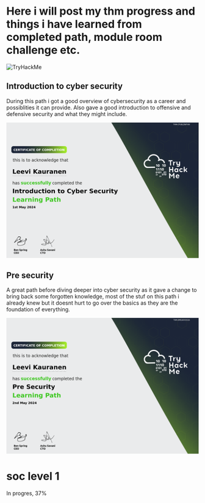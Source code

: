 # Here i will post my thm progress and things i have learned from completed path, module room challenge etc.

<img src="https://tryhackme-badges.s3.amazonaws.com/yungLele.png" alt="TryHackMe">

## Introduction to cyber security

During this path i got a good overview of cybersecurity as a career and possiblities it can provide.
Also gave a good introduction to offensive and defensive security and what they might include.

![alt text](THM_certs/image-1.png)

## Pre security

A great path before diving deeper into cyber security as it gave a change to bring back some forgotten knowledge, most of the stuf on this path i already knew but it doesnt hurt to go over the basics as they are the foundation of everything.

![alt text](THM_certs/image.png)

# soc level 1

In progres, 37%
